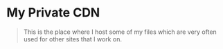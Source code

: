My Private CDN
============

> This is the place where I host some of my files which are very often used for other sites that I work on.

